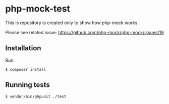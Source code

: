 # php-mock-test

This is repository is created only to show how php-mock works.

Please see related issue: https://github.com/php-mock/php-mock/issues/19

## Installation

Run:

```console
$ composer install
```

## Running tests

```console
$ vendor/bin/phpunit ./test
```
